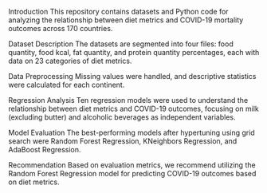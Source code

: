 Introduction
This repository contains datasets and Python code for analyzing the relationship between diet metrics and COVID-19 mortality outcomes across 170 countries.

Dataset Description
The datasets are segmented into four files: food quantity, food kcal, fat quantity, and protein quantity percentages, each with data on 23 categories of diet metrics.

Data Preprocessing
Missing values were handled, and descriptive statistics were calculated for each continent.

Regression Analysis
Ten regression models were used to understand the relationship between diet metrics and COVID-19 outcomes, focusing on milk (excluding butter) and alcoholic beverages as independent variables.

Model Evaluation
The best-performing models after hypertuning using grid search were Random Forest Regression, KNeighbors Regression, and AdaBoost Regression.

Recommendation
Based on evaluation metrics, we recommend utilizing the Random Forest Regression model for predicting COVID-19 outcomes based on diet metrics.
